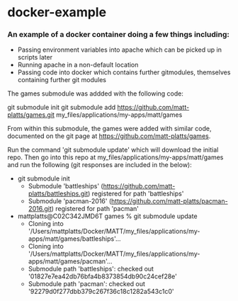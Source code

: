 # docker-example

### An example of a docker container doing a few things including:

- Passing environment variables into apache which can be picked up in scripts later
- Running apache in a non-default location
- Passing code into docker which contains further gitmodules, themselves containing further git modules

The games submodule was addded with the following code:

git submodule init
git submodule add https://github.com/matt-platts/games.git my_files/applications/my-apps/matt/games

From within this submodule, the games were added with similar code, documented on the git page at https://github.com/matt-platts/games.

Run the command 'git submodule update' which will download the initial repo.
Then go into this repo at my_files/applications/my-apps/matt/games and run the following (git responses are included in the below):

- git submodule init
  - Submodule 'battleships' (https://github.com/matt-platts/battleships.git) registered for path 'battleships'
  - Submodule 'pacman-2016' (https://github.com/matt-platts/pacman-2016.git) registered for path 'pacman'
- mattplatts@C02C342JMD6T games % git submodule update
  - Cloning into '/Users/mattplatts/Docker/MATT/my_files/applications/my-apps/matt/games/battleships'...
  - Cloning into '/Users/mattplatts/Docker/MATT/my_files/applications/my-apps/matt/games/pacman'...
  - Submodule path 'battleships': checked out '01827e7ea42db76bfa4b8373854db90c24cef28e'
  - Submodule path 'pacman': checked out '92279d0f277dbb379c267f36c18c1282a543c1c0'

